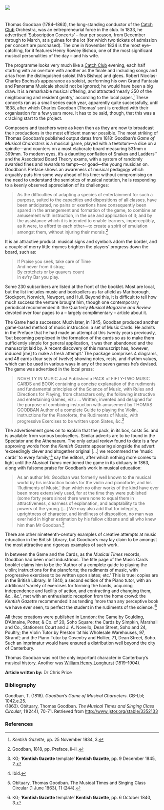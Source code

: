 <a href="https://beta.kent-maps.online"><img src="https://beta.kent-maps.online/juncture/ve-button.png"></a>
<param ve-config title="Thomas Goodban (1784-1863)" author="Dr Chris Price" layout="vtl" banner="https://raw.githubusercontent.com/kent-map/images/main/banners/19c.jpg">

<param ve-entity eid="Q29303" aliases="Canterbury">

#

Thomas Goodban (1784–1863), the long-standing conductor of the [Catch Club](https://www.youtube.com/watch?reload=9&v=dbKAb18w72c&t=11s) Orchestra, was an entrepreneurial force in the club. In 1833, he advertised ‘Subscription Concerts’ – four per season, from December through to March, at a guinea for the lot (for which two tickets of admission per concert are purchased). The one in November 1834 is the most eye-catching, for it features Henry Rowley Bishop, one of the most significant musical personalities of the day – and his wife.
<param ve-media="https://upload.wikimedia.org/wikipedia/commons/b/b0/Henry_Rowley_Bishop_%281786-1855%29_-_Foresters%2C_sound_-_Atelier_Vocal_des_Herbiers_%28petit_ensemble_Amarante%29_-_1993.ogg" label="Henry Rowley Bishop Foresters sound - Aterlier Vocal des Herbiers petit ensemble Amarante" attribution="Jo Laporte, Public domain, via Wikimedia Commons">

The programme looks very much like a [Catch Club](/music/19c-catch-club) evening, each half starting with an overture with another as the finale and including songs and arias from the distinguished soloist (Mrs Bishop) and glees. Robert Nicolas-Charles Bochsa’s appearance as soloist, performing his own Grand Fantasia and Panorama Musicale should not be ignored; he would have been a big draw. It is a remarkable musical offering, and attracted ‘nearly 350 of the neighbouring and resident gentry,’ according to the local paper.[^ref1]  These concerts ran as a small series each year, apparently quite successfully, until 1838, after which Charles Goodban (Thomas’ son) is credited with their organisation for a few years more. It has to be said, though, that this was a cracking start to the project.

Composers and teachers were as keen then as they are now to broadcast their productions in the most efficient manner possible. The most striking of Thomas Goodban’s published output dates from 1818: Goodban’s _Game of Musical Characters_ is a musical game, played with a teetotum—a dice on a spindle—and counters on a most elaborate board measuring 531mm x 399mm. To modern eyes, it’s a daunting conflation of Snakes and Ladders™ and the Associated Board Theory exams, with a system of randomly awarded fines and rewards to tempt—or goad—the young musician on. Goodban’s Preface shows an awareness of musical pedagogy which arguably puts him some way ahead of his time: without compromising on the need to understand the semiotics of musical notation, he is responding to a keenly observed appreciation of its challenges:

>As the difficulties of adapting a species of entertainment for such a purpose, suited to the capacities and dispositions of all classes, have been anticipated, no pains or exertions have consequently been spared in the arrangement and formation of the game, to combine an amusement with instruction, in the use and application of it; and by the assistance which it is intended to enable learners, imperceptibly, as it were, to afford to each other—to create a spirit of emulation amongst them, without injuring their morals.[^ref2] 
 
It is an attractive product: musical signs and symbols adorn the border, and a couple of merry little rhymes brighten the players’ progress down the board, such as:

>If Praise you seek, take care of Time   
And never from it stray;   
By crotchets or by quavers count   
In ev’ry Bar you play.   

Some 230 subscribers are listed at the front of the booklet. Most are local, but the list includes music and booksellers as far afield as Marlborough, Stockport, Norwich, Newport, and Hull. Beyond this, it is difficult to tell how much success the venture brought him, though one contemporary periodical recommended it: the Quarterly _Musical Magazine and Review_ devoted over four pages to a – largely complimentary – article about it. 

The Game had a successor. Much later, in 1845, Goodban produced another game-based method of music instruction: a set of Music Cards. He admits in the Preface that he had made an attempt at this twenty years previously, ‘but becoming perplexed in the formation of the cards so as to make them sufficiently simple for general application, it was then abandoned and the manuscript laid by. A recent discovery of this manuscript has, however, induced [me] to make a fresh attempt.’ The package comprises 4 diagrams, and 48 cards (four sets of twelve) showing notes, rests, and rhythm values, which can be used in various ways in any of the seven games he’s devised. The game was advertised in the local press: 

>NOVELTY IN MUSIC
Just Published a PACK of FIFTY-TWO MUSIC CARDS and BOOK containing a concise explanation of the rudiments and fundamental principles of the Science of Music, with Rules and Directions for Playing, from characters only, the following instructive and entertaining Games, viz.: …
Written, invented and designed for the purpose of combining instruction with amusement by
THOMAS GOODBAN
Author of a complete Guide to playing the Violin, Instructions for the Pianoforte, the Rudiments of Music, with progressive Exercises to be written upon Slates, &c.[^ref3]

The advertisement goes on to explain that the pack, in its box, costs 5s. and is available from various booksellers. Similar adverts are to be found in the Spectator and the Athenaeum. The only actual review found to date is a few approving words from the _Kentish Gazette_ appearing alongside the advert: ‘exceedingly clever and altogether original […] we recommend the ‘music cards’ to every family,’[^ref4]  say the editors, after which nothing more comes to light until the _Musical Times_ mentioned the game in its obituary in 1863, along with fulsome praise for Goodban’s work in musical education:

>As an author Mr. Goodban was formerly well known to the musical world by his instruction books for the violin and pianoforte, and his ‘Rudiments of Music,’ than which no other works of the kind have ever been more extensively used, for at the time they were published (some forty years since) there were none to equal them in attractiveness, clearness of explanation, and adaptability to the powers of the young. [...] We may also add that for integrity, uprightness of character, and kindliness of disposition, no man was ever held in higher estimation by his fellow citizens and all who knew him than Mr Goodban.[^ref5] 

There are other nineteenth-century examples of creative attempts at music education in the British Library, but Goodban’s may lay claim to be amongst the most attractive and rigorous examples of such work. 

In between the Game and the Cards, as the _Musical Times_ records, Goodban had been most industrious. The title page of the Music Cards booklet claims him to be the ‘Author of a complete guide to playing the violin; instructions for the pianoforte; the rudiments of music, with progressive exercises to be written upon slates; etc.’ This is true; copies are in the British Library. In 1840, a second edition of the Piano tutor, with an additional ‘variety of exercises for forming the hands, acquiring independence and facility of action, and contracting and changing them, &c., &c.’, met with an enthusiastic reception from the home crowd: the _Kentish Gazette_ recommended it as tending ‘more than any perceptive book we have ever seen, to perfect the student in the rudiments of the science.’[^ref6] 

All these creations were published in London: the Game by Goulding, D’Almaine, Potter, & Co. of 20, Soho Square; the Cards by Simpkin, Marshall and Co., Stationers Court and J. A. Novello, Dean Street, Soho and 24, Poultry; the Violin Tutor by Preston ‘at his Wholesale Warehouses, 97, Strand’; and the Piano Tutor by Coventry and Hollier, 71, Dean Street, Soho. Such an imprimatur would have ensured a distribution well beyond the city of Canterbury.

Thomas Goodban was not the only important character in Canterbury’s musical history. Another was [William Henry Longhurst](/music/19c-william-longhurst-biography) (1819–1904).

**Article written by:** Dr Chris Price

### Bibliography

Goodban, T. (1818). _Goodban’s Game of Musical Characters_. GB-Lbl; 1042.e.25.   
(1863). Obituary, Thomas Goodban. _The Musical Times and Singing Class Circular_, 11(244), 70-71. Retrieved from http://www.jstor.org/stable/3352133   

### References

 [^ref1]: _Kentish Gazette_, pp. 25 November 1834, 3.   
 [^ref2]: Goodban, 1818, pp. Preface, ii–iii.   
 [^ref3]: KG; ‘__Kentish Gazette__ template’ __Kentish Gazette__, pp. 9 December 1845, 2.   
 [^ref4]: Ibid.   
 [^ref5]: Obituary, Thomas Goodban. The Musical Times and Singing Class Circular (1 June 1863), 11 (244).   
 [^ref6]: KG; ‘__Kentish Gazette__ template’ __Kentish Gazette__, pp. 6 October 1840, 3.   

